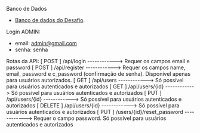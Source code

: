 Banco de Dados
- [Banco de dados do Desafio](https://drive.google.com/file/d/1YsStFYIctBCBQemS9i2V8vyKNkQRpBnq/view?usp=sharing).

Login ADMIN:
- email: admin@gmail.com
- senha: senha

Rotas da API:
[ POST ]   /api/login
------------> Requer os campos email e password
[ POST ]   /api/register
------------> Requer os campos name, email, password e c_password (confirmação de senha). Disponível apenas para usuários autorizados.
[ GET ]    /api/users
------------> Só possível para usuários autenticados e autorizados
[ GET ]    /api/users/{id}
------------> Só possível para usuários autenticados e autorizados
[ PUT ]    /api/users/{id}
------------> Só possível para usuários autenticados e autorizados
[ DELETE ] /api/users/{id}
------------> Só possível para usuários autenticados e autorizados
[ PUT ]    /users/{id}/reset_password
------------> Requer o campo password. Só possível para usuários autenticados e autorizados
